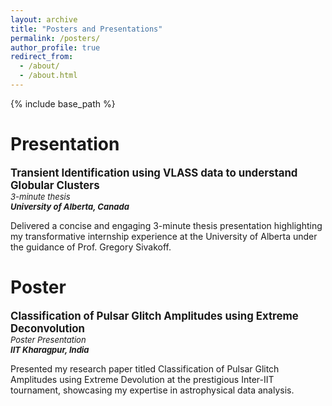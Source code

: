 ```yaml
---
layout: archive
title: "Posters and Presentations"
permalink: /posters/
author_profile: true
redirect_from: 
  - /about/
  - /about.html
---
```



{% include base_path %}

# Presentation
<big>**Transient Identification using VLASS data to understand Globular Clusters**</big>  
*<font size="2">3-minute thesis</font>*  
***<font size="2">University of Alberta, Canada</font>***  

Delivered a concise and engaging 3-minute thesis presentation highlighting my transformative internship experience at the
University of Alberta under the guidance of Prof. Gregory Sivakoff.

# Poster
<big>**Classification of Pulsar Glitch Amplitudes using Extreme Deconvolution**</big>  
*<font size="2">Poster Presentation</font>*  
***<font size ="2">IIT Kharagpur, India</font>***  

Presented my research paper titled Classification of Pulsar Glitch Amplitudes using Extreme Devolution at the prestigious
Inter-IIT tournament, showcasing my expertise in astrophysical data analysis.

